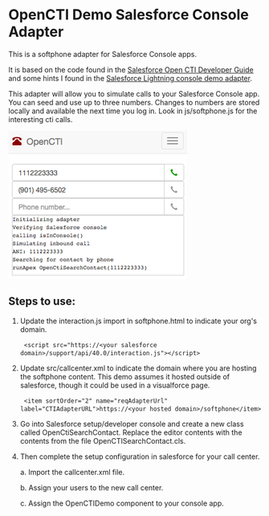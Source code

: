 OpenCTI Demo Salesforce Console Adapter
===

This is a softphone adapter for Salesforce Console apps.
 
It is based on the code found in the [Salesforce Open CTI Developer Guide](https://resources.docs.salesforce.com/sfdc/pdf/api_cti.pdf) and some hints I found in the [Salesforce 
Lightning console demo adapter](https://github.com/developerforce/open-cti-demo-adapter).

This adapter will allow you to simulate calls to your Salesforce Console app. You can seed and use up to three numbers. Changes to numbers are stored locally and available the next time you log in. Look in js/softphone.js for the interesting cti calls.
 

![OpenCTI Demo Adapter](https://github.com/sumsted/openctidemo/raw/master/img/OpenCTI_Demo.png)

Steps to use:
---

1. Update the interaction.js import in softphone.html to indicate your org's domain.
    
        <script src="https://<your salesforce domain>/support/api/40.0/interaction.js"></script>
                   
2. Update src/callcenter.xml to indicate the domain where you are hosting the softphone content. This demo assumes it hosted outside of salesforce, though it could be used in a visualforce page.
    
        <item sortOrder="2" name="reqAdapterUrl" label="CTIAdapterURL">https://<your hosted domain>/softphone</item>
    
3. Go into Salesforce setup/developer console and create a new class called OpenCtiSearchContact. Replace the editor contents with the contents from the file OpenCTISearchContact.cls.

4. Then complete the setup configuration in salesforce for your call center.
 
    a. Import the callcenter.xml file.
    
    b. Assign your users to the new call center. 
    
    c. Assign the OpenCTIDemo component to your console app.


    